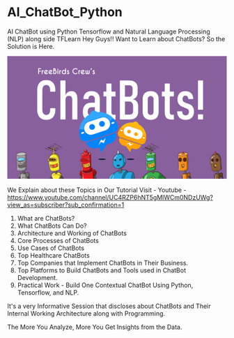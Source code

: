 # AI_ChatBot_Python
AI ChatBot using Python Tensorflow and Natural Language Processing (NLP) along side TFLearn
Hey Guys!! Want to Learn about ChatBots? So the Solution is Here.

![Screenshot](Untitled.png)

We Explain about these Topics in Our Tutorial Visit - Youtube -https://www.youtube.com/channel/UC4RZP6hNT5gMlWCm0NDzUWg?view_as=subscriber?sub_confirmation=1
1. What are ChatBots?
2. What ChatBots Can Do?
3. Architecture and Working of ChatBots
4. Core Processes of ChatBots
5. Use Cases of ChatBots
6. Top Healthcare ChatBots
7. Top Companies that Implement ChatBots in Their Business.
8. Top Platforms to Build ChatBots and Tools used in ChatBot Development.
9. Practical Work - Build One Contextual ChatBot Using Python, Tensorflow, and NLP.

It's a very Informative Session that discloses about ChatBots and Their Internal Working Architecture along with Programming.

The More You Analyze, More You Get Insights from the Data.
